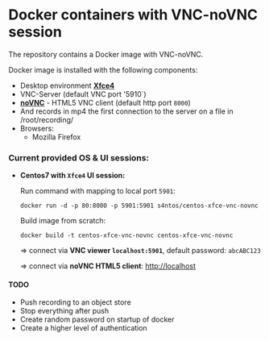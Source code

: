 # Docker containers with VNC-noVNC session
The repository contains a Docker image with VNC-noVNC.

Docker image is installed with the following components:

* Desktop environment [**Xfce4**](http://www.xfce.org)
* VNC-Server (default VNC port '5910`)
* [**noVNC**](https://github.com/kanaka/noVNC) - HTML5 VNC client (default http port `8000`)
* And records in mp4 the first connection to the server on a file in /root/recording/
* Browsers:
  * Mozilla Firefox

### Current provided OS & UI sessions:
* __Centos7 with `Xfce4` UI session:__

  Run command with mapping to local port `5901`:

      docker run -d -p 80:8000 -p 5901:5901 s4ntos/centos-xfce-vnc-novnc

  Build image from scratch:

      docker build -t centos-xfce-vnc-novnc centos-xfce-vnc-novnc

  => connect via __VNC viewer `localhost:5901`__, default password: `abcABC123`

  => connect via __noVNC HTML5 client__: [http://localhost]()

#### TODO

* Push recording to an object store
* Stop everything after push
* Create random password on startup of docker 
* Create a higher level of authentication